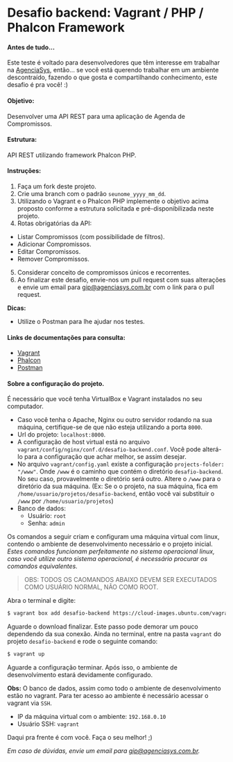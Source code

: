 # Desafio backend: Vagrant / PHP / Phalcon Framework

#### Antes de tudo...

Este teste é voltado para desenvolvedores que têm interesse em trabalhar na [AgenciaSys](http://www.agenciasys.com/),
então... se você está querendo trabalhar em um ambiente descontraído, fazendo o que gosta e compartilhando conhecimento, este desafio é pra você! :)

#### Objetivo:
Desenvolver uma API REST para uma aplicação de Agenda de Compromissos.

#### Estrutura:
API REST utilizando framework Phalcon PHP.

#### Instruções:
1. Faça um fork deste projeto.
2. Crie uma branch com o padrão `seunome_yyyy_mm_dd`.
3. Utilizando o Vagrant e o Phalcon PHP implemente o objetivo acima proposto conforme a estrutura solicitada e pré-disponibilizada neste projeto.
4. Rotas obrigatórias da API:
  - Listar Compromissos (com possibilidade de filtros).
  - Adicionar Compromissos.
  - Editar Compromissos.
  - Remover Compromissos.
5. Considerar conceito de compromissos únicos e recorrentes.
6. Ao finalizar este desafio, envie-nos um pull request com suas alterações e envie um email para gip@agenciasys.com.br com o link para o pull request.

**Dicas:**
  - Utilize o Postman para lhe ajudar nos testes.

#### Links de documentações para consulta:
- [Vagrant](https://www.vagrantup.com/docs/)
- [Phalcon](https://docs.phalconphp.com/en/latest/index.html)
- [Postman](https://www.getpostman.com/docs/)

#### Sobre a configuração do projeto.

É necessário que você tenha VirtualBox e Vagrant instalados no seu computador.

- Caso você tenha o Apache, Nginx ou outro servidor rodando na sua máquina, certifique-se de que não esteja utilizando a porta `8000`.
- Url do projeto: `localhost:8000`.
- A configuração de host virtual está no arquivo `vagrant/config/nginx/conf.d/desafio-backend.conf`. Você pode alterá-lo para a configuração que achar melhor, se assim desejar.
- No arquivo `vagrant/config.yaml` existe a configuração `projects-folder: "/www"`. Onde `/www` é o caminho que contém o diretório `desafio-backend`. No seu caso, provavelmente o diretório será outro. Altere o `/www` para o diretório da sua máquina. (Ex: Se o o projeto, na sua máquina, fica em `/home/usuario/projetos/desafio-backend`, então você vai substituir o `/www` por `/home/usuario/projetos`)
- Banco de dados:
  - Usuário: `root`
  - Senha: `admin`

Os comandos a seguir criam e configuram uma máquina virtual com linux, contendo o ambiente de desenvolvimento necessário e o projeto inicial. *Estes comandos funcionam perfeitamente no sistema operacional linux, caso você utilize outro sistema operacional, é necessário procurar os comandos equivalentes.*

> OBS: TODOS OS CAOMANDOS ABAIXO DEVEM SER EXECUTADOS COMO USUÁRIO NORMAL, NÃO COMO ROOT.

Abra o terminal e digite:
```sh
$ vagrant box add desafio-backend https://cloud-images.ubuntu.com/vagrant/trusty/current/trusty-server-cloudimg-amd64-vagrant-disk1.box
```

Aguarde o download finalizar. Este passo pode demorar um pouco dependendo da sua conexão. Ainda no terminal, entre na pasta `vagrant` do projeto `desafio-backend`  e rode o seguinte comando:
```sh
$ vagrant up
```

Aguarde a configuração terminar. Após isso, o ambiente de desenvolvimento estará devidamente configurado.

**Obs:** O banco de dados, assim como todo o ambiente de desenvolvimento estão no vagrant. Para ter acesso ao ambiente é necessário acessar o vagrant via `SSH`.
- IP da máquina virtual com o ambiente: `192.168.0.10`
- Usuário SSH: `vagrant`

Daqui pra frente é com você.
Faça o seu melhor! ;)

*Em caso de dúvidas, envie um email para gip@agenciasys.com.br.*
